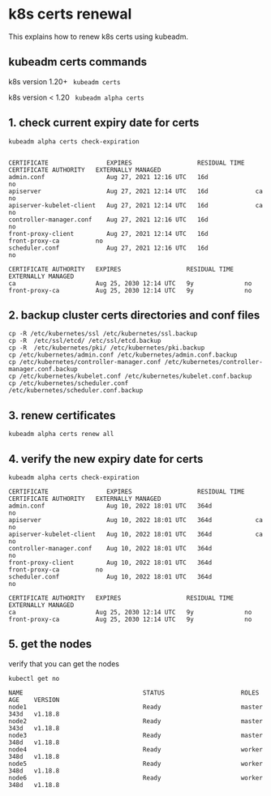 # k8s certs renewal
This explains how to renew k8s certs using kubeadm.

## kubeadm certs commands
k8s version 1.20+ ``` kubeadm certs```

k8s version < 1.20 ``` kubeadm alpha certs```

## 1. check current expiry date for certs

```kubeadm alpha certs check-expiration```

```

CERTIFICATE                EXPIRES                  RESIDUAL TIME   CERTIFICATE AUTHORITY   EXTERNALLY MANAGED
admin.conf                 Aug 27, 2021 12:16 UTC   16d                                     no
apiserver                  Aug 27, 2021 12:14 UTC   16d             ca                      no
apiserver-kubelet-client   Aug 27, 2021 12:14 UTC   16d             ca                      no
controller-manager.conf    Aug 27, 2021 12:16 UTC   16d                                     no
front-proxy-client         Aug 27, 2021 12:14 UTC   16d             front-proxy-ca          no
scheduler.conf             Aug 27, 2021 12:16 UTC   16d                                     no

CERTIFICATE AUTHORITY   EXPIRES                  RESIDUAL TIME   EXTERNALLY MANAGED
ca                      Aug 25, 2030 12:14 UTC   9y              no
front-proxy-ca          Aug 25, 2030 12:14 UTC   9y              no

```

## 2. backup cluster certs directories and conf files

```
cp -R /etc/kubernetes/ssl /etc/kubernetes/ssl.backup 
cp -R  /etc/ssl/etcd/ /etc/ssl/etcd.backup 
cp -R  /etc/kubernetes/pki/ /etc/kubernetes/pki.backup 
cp /etc/kubernetes/admin.conf /etc/kubernetes/admin.conf.backup 
cp /etc/kubernetes/controller-manager.conf /etc/kubernetes/controller-manager.conf.backup 
cp /etc/kubernetes/kubelet.conf /etc/kubernetes/kubelet.conf.backup 
cp /etc/kubernetes/scheduler.conf /etc/kubernetes/scheduler.conf.backup 
```

## 3. renew certificates

```kubeadm alpha certs renew all```

## 4. verify the new expiry date for certs

```kubeadm alpha certs check-expiration```
```
CERTIFICATE                EXPIRES                  RESIDUAL TIME   CERTIFICATE AUTHORITY   EXTERNALLY MANAGED
admin.conf                 Aug 10, 2022 18:01 UTC   364d                                    no
apiserver                  Aug 10, 2022 18:01 UTC   364d            ca                      no
apiserver-kubelet-client   Aug 10, 2022 18:01 UTC   364d            ca                      no
controller-manager.conf    Aug 10, 2022 18:01 UTC   364d                                    no
front-proxy-client         Aug 10, 2022 18:01 UTC   364d            front-proxy-ca          no
scheduler.conf             Aug 10, 2022 18:01 UTC   364d                                    no

CERTIFICATE AUTHORITY   EXPIRES                  RESIDUAL TIME   EXTERNALLY MANAGED
ca                      Aug 25, 2030 12:14 UTC   9y              no
front-proxy-ca          Aug 25, 2030 12:14 UTC   9y              no
```
## 5. get the nodes

verify that you can get the nodes

```
kubectl get no

NAME                                 STATUS                     ROLES    AGE    VERSION
node1                                Ready                      master   343d   v1.18.8
node2                                Ready                      master   343d   v1.18.8
node3                                Ready                      master   348d   v1.18.8
node4                                Ready                      worker   348d   v1.18.8
node5                                Ready                      worker   348d   v1.18.8
node6                                Ready                      worker   348d   v1.18.8


```

